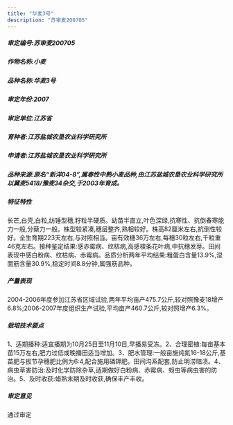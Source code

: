 ```yaml
---
title: "华麦3号"
description: "苏审麦200705"
---
```

##### 审定编号:苏审麦200705

##### 作物名称:小麦

##### 品种名称:华麦3号

##### 审定年份:2007

##### 审定单位:江苏省

##### 育种者:江苏盐城农垦农业科学研究所

##### 申请者:江苏盐城农垦农业科学研究所

##### 品种来源:原名“新洋04-8”,属春性中熟小麦品种,由江苏盐城农垦农业科学研究所以冀麦5418/豫麦34杂交,于2003年育成。

##### 特征特性
长芒,白壳,白粒,纺锤型穗,籽粒半硬质。幼苗半直立,叶色深绿,抗寒性、抗倒春寒能力一般,分蘖力一般。株型较紧凑,穗层整齐,熟相较好。株高82厘米左右,抗倒性较好。全生育期223天左右,与对照相当。亩有效穗36万左右,每穗30粒左右,千粒重46克左右。接种鉴定结果:感赤霉病、纹枯病,高感梭条花叶病,中抗穗发芽。田间表现中感白粉病、纹枯病、赤霉病。品质分析两年平均结果:粗蛋白含量13.9%,湿面筋含量30.9%,稳定时间8.8分钟,属强筋品种。

##### 产量表现
2004-2006年度参加江苏省区域试验,两年平均亩产475.7公斤,较对照豫麦18增产6.8%;2006-2007年度组织生产试验,平均亩产460.7公斤,较对照增产6.3%。

##### 栽培技术要点
1、适期播种:适宜播期为10月25日至11月10日,早播易受冻。2、合理密植:每亩基本苗15万左右,肥力过低或晚播田适当增加。3、肥水管理:一般亩施纯氮16-18公斤,基苗肥与拔节孕穗肥比例为6:4,配合施用磷钾肥。田间沟系配套,防止明涝暗渍。4、病虫草害防治:及时化学防除杂草,适期做好白粉病、赤霉病、蚜虫等病虫害的防治。5、及时收获:蜡熟末期及时收获,确保丰产丰收。

##### 审定意见
通过审定
